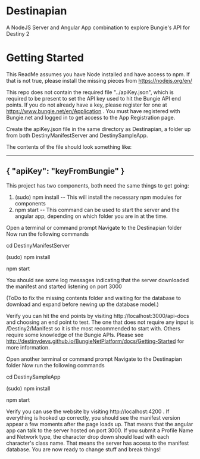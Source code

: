# Destinapian
A NodeJS Server and Angular App combination to explore Bungie's API for Destiny 2

# Getting Started
This ReadMe assumes you have Node installed and have access to npm.
If that is not true, please install the missing pieces from https://nodejs.org/en/

This repo does not contain the required file "../apiKey.json", which is required to be present to set the API key used to hit the Bungie API end points.  If you do not already have a key, please register for one at https://www.bungie.net/en/Application .  You must have registered with Bungie.net and logged in to get access to the App Registration page.

Create the apiKey.json file in the same directory as Destinapian, a folder up from both DestinyManifestServer and DestinySampleApp.

The contents of the file should look something like:

-------------------------------
{ 
	"apiKey": "keyFromBungie"
}
-------------------------------

This project has two components, both need the same things to get going:
1) (sudo) npm install -- This will install the necessary npm modules for components
2) npm start -- This command can be used to start the server and the angular app, depending on which folder you are in at the time.

Open a terminal or command prompt
Navigate to the Destinapian folder
Now run the following commands

cd DestinyManifestServer

(sudo) npm install

npm start

You should see some log messages indicating that the server downloaded the manifest and started listening on port 3000

(ToDo to fix the missing contents folder and waiting for the database to download and expand before newing up the database model.)

Verify you can hit the end points by visiting http://localhost:3000/api-docs and choosing an end point to test.  The one that does not require any input is /Destiny2/Manifest so it is the most recommended to start with.  Others require some knowledge of the Bungie APIs.  Please see http://destinydevs.github.io/BungieNetPlatform/docs/Getting-Started for more information.


Open another terminal or command prompt
Navigate to the Destinapian folder
Now run the following commands

cd DestinySampleApp

(sudo) npm install

npm start

Verify you can use the website by visiting http://localhost:4200 .  If everything is hooked up correctly, you should see the manifest version appear a few moments after the page loads up.  That means that the angular app can talk to the server hosted on port 3000.  If you submit a Profile Name and Network type, the character drop down should load with each character's class name.  That means the server has access to the manifest database.  You are now ready to change stuff and break things!